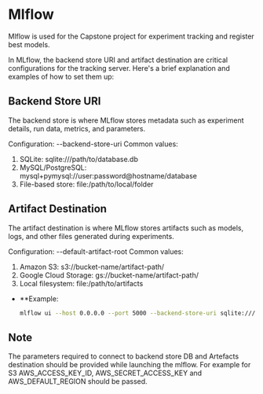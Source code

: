 # Mlflow

Mlflow is used for the Capstone project for experiment tracking and register best models.

In MLflow, the backend store URI and artifact destination are critical configurations for the tracking server. Here's a brief explanation and examples of how to set them up:

## Backend Store URI
The backend store is where MLflow stores metadata such as experiment details, run data, metrics, and parameters.

Configuration: --backend-store-uri
Common values:
1. SQLite: sqlite:///path/to/database.db
2. MySQL/PostgreSQL: mysql+pymysql://user:password@hostname/database
3. File-based store: file:/path/to/local/folder

## Artifact Destination
The artifact destination is where MLflow stores artifacts such as models, logs, and other files generated during experiments.

Configuration: --default-artifact-root
Common values:
1. Amazon S3: s3://bucket-name/artifact-path/
2. Google Cloud Storage: gs://bucket-name/artifact-path/
3. Local filesystem: file:/path/to/artifacts

- **Example:
  ```bash
  mlflow ui --host 0.0.0.0 --port 5000 --backend-store-uri sqlite:///mlflow.db --artifacts-destination s3://<bucket>/<folder>/
  ```
  
## Note
The parameters required to connect to backend store DB and Artefacts destination should be provided while launching the mlflow. For example for S3 AWS_ACCESS_KEY_ID, AWS_SECRET_ACCESS_KEY and AWS_DEFAULT_REGION should be passed.

